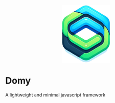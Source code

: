<p align="center"><img src="./docs/static/img/domy.png" alt="Domy logo" width="150" style="display:block; margin:auto;"></p>

# Domy

A lightweight and minimal javascript framework
